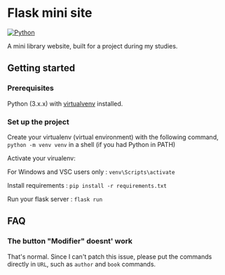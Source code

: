 # Flask mini site
[![Python](https://shields.io/badge/python-v3-blue)](https://en.wikipedia.org/wiki/C%2B%2B) 

A mini library website, built for a project during my studies.

## Getting started

### Prerequisites
Python (3.x.x) with [virtualvenv](https://pypi.org/project/virtualenv/) installed.

### Set up the project

Create your virtualenv (virtual environment) with the following command, `python -m venv venv` in a shell (if you had Python in PATH)

Activate your virualenv:

For Windows and VSC users only : `venv\Scripts\activate`

Install requirements : `pip install -r requirements.txt`

Run your flask server : `flask run`

## FAQ

### The button "Modifier" doesnt' work
That's normal. Since I can't patch this issue, please put the commands directly in `URL`, such as `author` and `book` commands.
